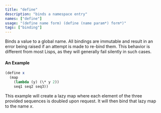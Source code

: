 ```yaml
---
title: "define"
description: "binds a namespace entry"
names: ["define"]
usage: "(define name form) (define (name param*) form*)"
tags: ["binding"]
---
```


Binds a value to a global name. All bindings are immutable and result in an error being raised if an attempt is made to re-bind them. This behavior is different from most Lisps, as they will generally fail silently in such cases.

#### An Example

```scheme
(define x
  (map
    (lambda (y) (\* y 2))
    seq1 seq2 seq3))
```

This example will create a lazy map where each element of the three provided sequences is doubled upon request. It will then bind that lazy map to the name _x_.
